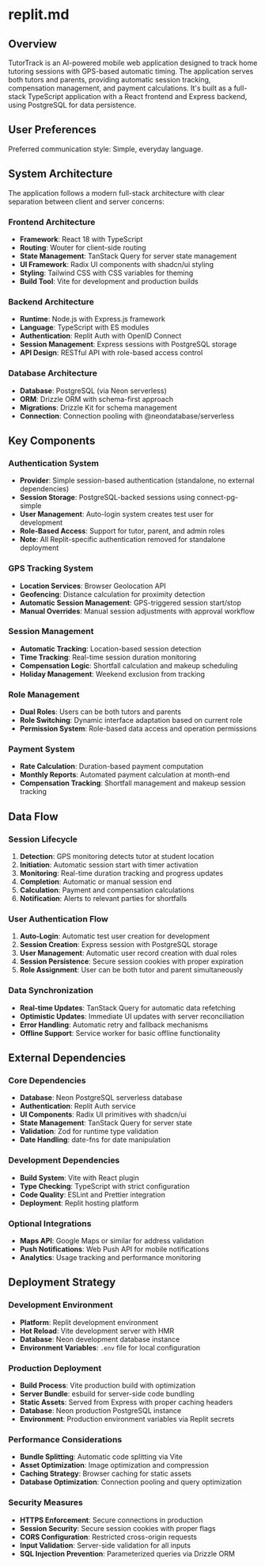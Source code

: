 # replit.md

## Overview

TutorTrack is an AI-powered mobile web application designed to track home tutoring sessions with GPS-based automatic timing. The application serves both tutors and parents, providing automatic session tracking, compensation management, and payment calculations. It's built as a full-stack TypeScript application with a React frontend and Express backend, using PostgreSQL for data persistence.

## User Preferences

Preferred communication style: Simple, everyday language.

## System Architecture

The application follows a modern full-stack architecture with clear separation between client and server concerns:

### Frontend Architecture
- **Framework**: React 18 with TypeScript
- **Routing**: Wouter for client-side routing
- **State Management**: TanStack Query for server state management
- **UI Framework**: Radix UI components with shadcn/ui styling
- **Styling**: Tailwind CSS with CSS variables for theming
- **Build Tool**: Vite for development and production builds

### Backend Architecture
- **Runtime**: Node.js with Express.js framework
- **Language**: TypeScript with ES modules
- **Authentication**: Replit Auth with OpenID Connect
- **Session Management**: Express sessions with PostgreSQL storage
- **API Design**: RESTful API with role-based access control

### Database Architecture
- **Database**: PostgreSQL (via Neon serverless)
- **ORM**: Drizzle ORM with schema-first approach
- **Migrations**: Drizzle Kit for schema management
- **Connection**: Connection pooling with @neondatabase/serverless

## Key Components

### Authentication System
- **Provider**: Simple session-based authentication (standalone, no external dependencies)
- **Session Storage**: PostgreSQL-backed sessions using connect-pg-simple
- **User Management**: Auto-login system creates test user for development
- **Role-Based Access**: Support for tutor, parent, and admin roles
- **Note**: All Replit-specific authentication removed for standalone deployment

### GPS Tracking System
- **Location Services**: Browser Geolocation API
- **Geofencing**: Distance calculation for proximity detection
- **Automatic Session Management**: GPS-triggered session start/stop
- **Manual Overrides**: Manual session adjustments with approval workflow

### Session Management
- **Automatic Tracking**: Location-based session detection
- **Time Tracking**: Real-time session duration monitoring
- **Compensation Logic**: Shortfall calculation and makeup scheduling
- **Holiday Management**: Weekend exclusion from tracking

### Role Management
- **Dual Roles**: Users can be both tutors and parents
- **Role Switching**: Dynamic interface adaptation based on current role
- **Permission System**: Role-based data access and operation permissions

### Payment System
- **Rate Calculation**: Duration-based payment computation
- **Monthly Reports**: Automated payment calculation at month-end
- **Compensation Tracking**: Shortfall management and makeup session tracking

## Data Flow

### Session Lifecycle
1. **Detection**: GPS monitoring detects tutor at student location
2. **Initiation**: Automatic session start with timer activation
3. **Monitoring**: Real-time duration tracking and progress updates
4. **Completion**: Automatic or manual session end
5. **Calculation**: Payment and compensation calculations
6. **Notification**: Alerts to relevant parties for shortfalls

### User Authentication Flow
1. **Auto-Login**: Automatic test user creation for development
2. **Session Creation**: Express session with PostgreSQL storage
3. **User Management**: Automatic user record creation with dual roles
4. **Session Persistence**: Secure session cookies with proper expiration
5. **Role Assignment**: User can be both tutor and parent simultaneously

### Data Synchronization
- **Real-time Updates**: TanStack Query for automatic data refetching
- **Optimistic Updates**: Immediate UI updates with server reconciliation
- **Error Handling**: Automatic retry and fallback mechanisms
- **Offline Support**: Service worker for basic offline functionality

## External Dependencies

### Core Dependencies
- **Database**: Neon PostgreSQL serverless database
- **Authentication**: Replit Auth service
- **UI Components**: Radix UI primitives with shadcn/ui
- **State Management**: TanStack Query for server state
- **Validation**: Zod for runtime type validation
- **Date Handling**: date-fns for date manipulation

### Development Dependencies
- **Build System**: Vite with React plugin
- **Type Checking**: TypeScript with strict configuration
- **Code Quality**: ESLint and Prettier integration
- **Deployment**: Replit hosting platform

### Optional Integrations
- **Maps API**: Google Maps or similar for address validation
- **Push Notifications**: Web Push API for mobile notifications
- **Analytics**: Usage tracking and performance monitoring

## Deployment Strategy

### Development Environment
- **Platform**: Replit development environment
- **Hot Reload**: Vite development server with HMR
- **Database**: Neon development database instance
- **Environment Variables**: `.env` file for local configuration

### Production Deployment
- **Build Process**: Vite production build with optimization
- **Server Bundle**: esbuild for server-side code bundling
- **Static Assets**: Served from Express with proper caching headers
- **Database**: Neon production PostgreSQL instance
- **Environment**: Production environment variables via Replit secrets

### Performance Considerations
- **Bundle Splitting**: Automatic code splitting via Vite
- **Asset Optimization**: Image optimization and compression
- **Caching Strategy**: Browser caching for static assets
- **Database Optimization**: Connection pooling and query optimization

### Security Measures
- **HTTPS Enforcement**: Secure connections in production
- **Session Security**: Secure session cookies with proper flags
- **CORS Configuration**: Restricted cross-origin requests
- **Input Validation**: Server-side validation for all inputs
- **SQL Injection Prevention**: Parameterized queries via Drizzle ORM